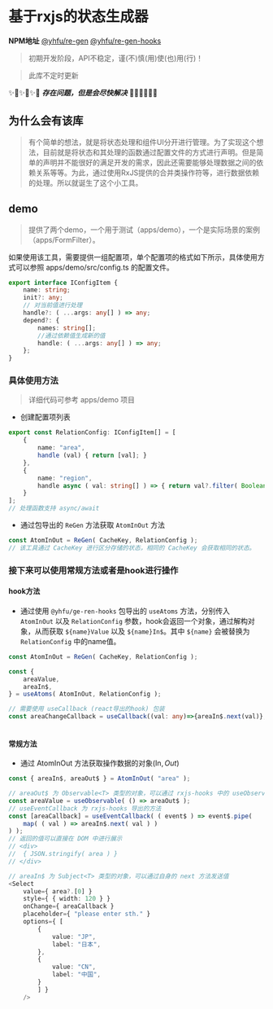 # 基于rxjs的状态生成器

**NPM地址** [@yhfu/re-gen](https://www.npmjs.com/package/@yhfu/re-gen)  [@yhfu/re-gen-hooks](https://www.npmjs.com/package/@yhfu/re-gen-hooks)

> 初期开发阶段，API不稳定，谨(不)慎(用)使(也)用(行)！

> 此库不定时更新

<!-- ## 遗留问题说明

该库在实现的过程中采用的是 `BehaviorSubject` 进行实现。更具 `BehaviorSubject` 的特性，在使用的过程中会存在一个缓存，这个问题会导致有些更具配置项的处理函数需要更多的判断进行处理，或者就没办法处理（具体case相见 apps/demo/src/config 中name为 testMoreMoreDepend 的配置项问题 ）。

❕❕❕强烈建议❕❕❕：在使用的过程中最好有一定的规范，例如只对**没有依赖项的数据**（可以将有依赖项的数据当作没有依赖项数据的计算值）进行修改等等。 -->

✨🌟✨🌟✨🌟 ***存在问题，但是会尽快解决*** 🌟✨🌟✨🌟✨

## 为什么会有该库
> 有个简单的想法，就是将状态处理和组件UI分开进行管理。为了实现这个想法，目前就是将状态和其处理的函数通过配置文件的方式进行声明。但是简单的声明并不能很好的满足开发的需求，因此还需要能够处理数据之间的依赖关系等等。为此，通过使用RxJS提供的合并类操作符等，进行数据依赖的处理。所以就诞生了这个小工具。

## demo
> 提供了两个demo，一个用于测试（apps/demo），一个是实际场景的案例（apps/FormFilter）。

如果使用该工具，需要提供一组配置项，单个配置项的格式如下所示，具体使用方式可以参照 apps/demo/src/config.ts 的配置文件。

```typescript
export interface IConfigItem {
	name: string;
	init?: any;
    // 对当前值进行处理
	handle?: ( ...args: any[] ) => any;
	depend?: {
		names: string[];
        //通过依赖值生成新的值
		handle: ( ...args: any[] ) => any;
	};
}
```

### 具体使用方法
> 详细代码可参考 apps/demo 项目

- 创建配置项列表
```typescript
export const RelationConfig: IConfigItem[] = [
	{
		name: "area",
		handle (val) { return [val]; }
	},
	{
		name: "region",
		handle async ( val: string[] ) => { return val?.filter( Boolean ); }
	}
];
// 处理函数支持 async/await
```

- 通过包导出的 `ReGen` 方法获取 `AtomInOut` 方法
```typescript
const AtomInOut = ReGen( CacheKey, RelationConfig );
// 该工具通过 CacheKey 进行区分存储的状态，相同的 CacheKey 会获取相同的状态。
```

### 接下来可以使用常规方法或者是hook进行操作

#### hook方法
- 通过使用 `@yhfu/ge-ren-hooks` 包导出的 `useAtoms` 方法，分别传入 `AtomInOut` 以及 `RelationConfig` 参数，hook会返回一个对象，通过解构对象，从而获取 `${name}Value` 以及 `${name}In$`。其中 `${name}` 会被替换为 `RelationConfig` 中的name值。

```typescript
const AtomInOut = ReGen( CacheKey, RelationConfig );

const {
	areaValue,
	areaIn$,
} = useAtoms( AtomInOut, RelationConfig );

// 需要使用 useCallback (react导出的hook) 包装
const areaChangeCallback = useCallback((val: any)=>{areaIn$.next(val)}, [])
  
```


#### 常规方法

- 通过 AtomInOut 方法获取操作数据的对象(In$, Out$)
```typescript
const { areaIn$, areaOut$ } = AtomInOut( "area" );

// areaOut$ 为 Observable<T> 类型的对象，可以通过 rxjs-hooks 中的 useObservable hook 进行订阅
const areaValue = useObservable( () => areaOut$ );	
// useEventCallback 为 rxjs-hooks 导出的方法
const [areaCallback] = useEventCallback( ( event$ ) => event$.pipe(
	map( ( val ) => areaIn$.next( val ) )	
) );
// 返回的值可以直接在 DOM 中进行展示
// <div>
// 	{ JSON.stringify( area ) }
// </div>

// areaIn$ 为 Subject<T> 类型的对象，可以通过自身的 next 方法发送值
<Select
	value={ area?.[0] }
	style={ { width: 120 } }
	onChange={ areaCallback }
	placeholder={ "please enter sth." }
	options={ [
		{
			value: "JP",
			label: "日本",
		},
		{
			value: "CN",
			label: "中国",
		}
		] }
	/>
```


